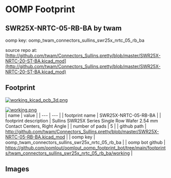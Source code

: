 # OOMP Footprint  
## SWR25X-NRTC-05-RB-BA  by twam  
  
oomp key: oomp_twam_connectors_sullins_swr25x_nrtc_05_rb_ba  
  
source repo at: [http://github.com/twam/Connectors_Sullins.pretty/blob/master/SWR25X-NRTC-20-ST-BA.kicad_mod](http://github.com/twam/Connectors_Sullins.pretty/blob/master/SWR25X-NRTC-20-ST-BA.kicad_mod)  
## Footprint  
  
[![working_kicad_pcb_3d.png](working_kicad_pcb_3d_600.png)](working_kicad_pcb_3d.png)  
  
[![working.png](working_600.png)](working.png)  
| name | value | 
| --- | --- | 
| footprint name | SWR25X-NRTC-05-RB-BA | 
| footprint description | Sullins SWR25X Series Single Row Wafer 2.54 mm Contact Centers, Right Angle | 
| number of pads | 5 | 
| github path | http://github.com/twam/Connectors_Sullins.pretty/blob/master/SWR25X-NRTC-05-RB-BA.kicad_mod | 
| oomp key | oomp_twam_connectors_sullins_swr25x_nrtc_05_rb_ba | 
| oomp bot github | https://github.com/oomlout/oomlout_oomp_footprint_bot/tree/main/footprints/twam_connectors_sullins_swr25x_nrtc_05_rb_ba/working | 
## Images  
